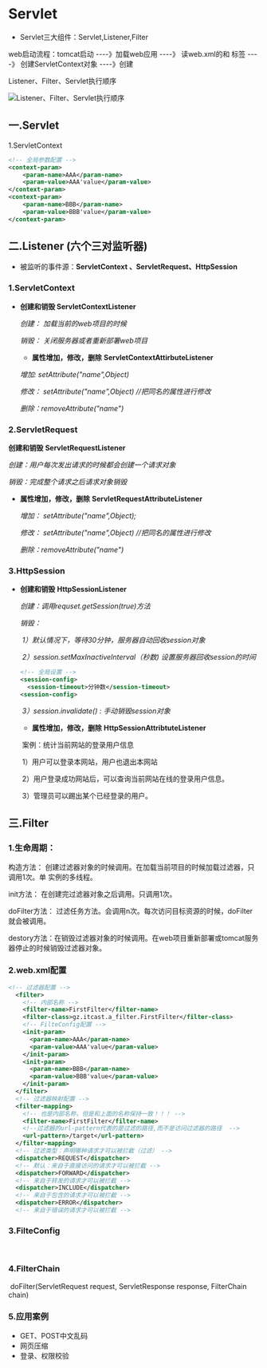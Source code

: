 # Servlet

- Servlet三大组件：Servlet,Listener,Filter

web启动流程：tomcat启动 ----》加载web应用 ----》 读web.xml的<context-param/>和 <listener/>标签 ----》 创建ServletContext对象  ----》创建

Listener、Filter、Servlet执行顺序

![Listener、Filter、Servlet执行顺序](pic/Listener、Filter、Servlet执行顺序.png)

## 一.Servlet

1.ServletContext



```xml
<!-- 全局参数配置 -->
<context-param>
    <param-name>AAA</param-name>
    <param-value>AAA'value</param-value>
</context-param>
<context-param>
    <param-name>BBB</param-name>
    <param-value>BBB'value</param-value>
</context-param>
```



## 二.Listener  (六个三对监听器)

- 被监听的事件源：**ServletContext 、ServletRequest、HttpSession**

### 1.ServletContext

- **创建和销毁     ServletContextListener**

  *创建： 加载当前的web项目的时候*

  *销毁： 关闭服务器或者重新部署web项目*

  - **属性增加，修改，删除**	**ServletContextAttirbuteListener**

  *增加:  setAttribute("name",Object)*

  *修改： setAttribute("name",Object)  //把同名的属性进行修改*

  *删除：removeAttribute("name")*

### 2.ServletRequest

**创建和销毁**	**ServletRequestListener**

*创建：用户每次发出请求的时候都会创建一个请求对象*

*销毁：完成整个请求之后请求对象销毁*

- **属性增加，修改，删除**	**ServletRequestAttributeListener**

  *增加： setAttribute("name",Object);*

  *修改： setAttribute("name",Object)  //把同名的属性进行修改*​                        

  *删除：removeAttribute("name")*

### 3.HttpSession

- **创建和销毁**	**HttpSessionListener**

  *创建：调用requset.getSession(true)方法*

  *销毁：*

  *​         1）默认情况下，等待30分钟，服务器自动回收session对象*

  *​         2）session.setMaxInactiveInterval（秒数) 设置服务器回收session的时间*

  ```xml
  <!-- 全局设置 -->
  <session-config>
  	<session-timeout>分钟数</session-timeout>
  <session-config>
  ```

  *​         3）session.invalidate() : 手动销毁session对象*

  - **属性增加，修改，删除**	**HttpSessionAttribtuteListener**

  ​	案例：统计当前网站的登录用户信息

  ​                            1）用户可以登录本网站，用户也退出本网站

  ​                            2）用户登录成功网站后，可以查询当前网站在线的登录用户信息。

  ​                            3）管理员可以踢出某个已经登录的用户。

## 三.Filter

### 1.生命周期：

构造方法： 创建过滤器对象的时候调用。在加载当前项目的时候加载过滤器，只调用1次。单                                                                    实例的多线程。

 init方法： 在创建完过滤器对象之后调用。只调用1次。

doFilter方法： 过滤任务方法。会调用n次。每次访问目标资源的时候，doFilter就会被调用。

destory方法：在销毁过滤器对象的时候调用。在web项目重新部署或tomcat服务器停止的时候销毁过滤器对象。

### 2.web.xml配置

```xml
<!-- 过滤器配置 -->  
  <filter> 
    <!-- 内部名称 -->  
    <filter-name>FirstFilter</filter-name>  
    <filter-class>gz.itcast.a_filter.FirstFilter</filter-class>  
    <!-- FilteConfig配置 -->  
    <init-param> 
      <param-name>AAA</param-name>  
      <param-value>AAA'value</param-value> 
    </init-param>  
    <init-param> 
      <param-name>BBB</param-name>  
      <param-value>BBB'value</param-value> 
    </init-param> 
  </filter>  
  <!-- 过滤器映射配置 -->  
  <filter-mapping> 
    <!-- 也是内部名称，但是和上面的名称保持一致！！！ -->  
    <filter-name>FirstFilter</filter-name>  
    <!--过滤器的url-pattern代表的是过滤的路径,而不是访问过滤器的路径  -->  
    <url-pattern>/target</url-pattern> 
  </filter-mapping>  
  <!-- 过滤类型：声明哪种请求才可以被拦截（过滤） -->  
  <dispatcher>REQUEST</dispatcher>
  <!-- 默认：来自于直接访问的请求才可以被拦截 -->  
  <dispatcher>FORWARD</dispatcher>
  <!-- 来自于转发的请求才可以被拦截 -->  
  <dispatcher>INCLUDE</dispatcher>
  <!-- 来自于包含的请求才可以被拦截 -->  
  <dispatcher>ERROR</dispatcher>
  <!-- 来自于错误的请求才可以被拦截 --> 
```

### 3.FilteConfig

​	

### 4.FilterChain

​	doFilter(ServletRequest request, ServletResponse response, FilterChain chain)

### 5.应用案例

- GET、POST中文乱码
- 网页压缩
- 登录、权限校验
